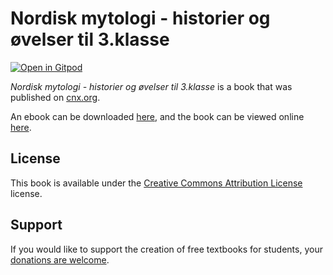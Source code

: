 # Nordisk mytologi - historier og øvelser til 3.klasse

[![Open in Gitpod](https://gitpod.io/button/open-in-gitpod.svg)](https://gitpod.io/from-referrer/)

_Nordisk mytologi - historier og øvelser til 3.klasse_ is a book that was published on [cnx.org](https://cnx.org/).

An ebook can be downloaded [here](https://github.com/cnx-user-books/cnxbook-nordisk-mytologi-historier-og-ovelser-til-3-klasse/releases/latest), and the book can be viewed online [here](https://github.com/cnx-user-books/cnxbook-nordisk-mytologi-historier-og-ovelser-til-3-klasse/releases/latest).

## License
This book is available under the [Creative Commons Attribution License](./LICENSE) license.

## Support
If you would like to support the creation of free textbooks for students, your [donations are welcome](https://riceconnect.rice.edu/donation/support-openstax-banner).
